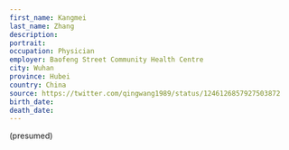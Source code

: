 ```yaml
---
first_name: Kangmei
last_name: Zhang
description: 
portrait: 
occupation: Physician
employer: Baofeng Street Community Health Centre
city: Wuhan
province: Hubei
country: China
source: https://twitter.com/qingwang1989/status/1246126857927503872
birth_date: 
death_date: 
---
```


(presumed)